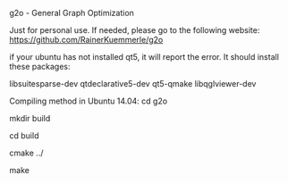 g2o - General Graph Optimization

Just for personal use. If needed, please go to the following website:
https://github.com/RainerKuemmerle/g2o

if your ubuntu has not installed qt5, it will report the error. It should install these packages:

libsuitesparse-dev qtdeclarative5-dev qt5-qmake libqglviewer-dev

Compiling method in Ubuntu 14.04:
cd g2o

mkdir build

cd build

cmake ../

make
